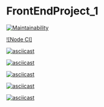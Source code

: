 # FrontEndProject_1

[![Maintainability](https://api.codeclimate.com/v1/badges/53226c39a3bf90255f0b/maintainability)](https://codeclimate.com/github/Iryna87/FrontEndProject_1/maintainability)

[![Node CI]](https://github.com/Iryna87/FrontEndProject_1/actions)

[![asciicast](https://asciinema.org/a/AkuRnEuTVEsuXPFHAFLVV7mcP.svg)](https://asciinema.org/a/AkuRnEuTVEsuXPFHAFLVV7mcP)

[![asciicast](https://asciinema.org/a/FxXSxwSV2Ovsa4IdUAO4OUqTg.svg)](https://asciinema.org/a/FxXSxwSV2Ovsa4IdUAO4OUqTg)

[![asciicast](https://asciinema.org/a/bALYHAE0KVc1mXalr4hTV2Yne.svg)](https://asciinema.org/a/bALYHAE0KVc1mXalr4hTV2Yne)

[![asciicast](https://asciinema.org/a/Td9NgPassIqBwDCyTTVQt2YUD.svg)](https://asciinema.org/a/Td9NgPassIqBwDCyTTVQt2YUD)

[![asciicast](https://asciinema.org/a/ATyP9eAwsvrep4nJ7XoOZgvQ5.svg)](https://asciinema.org/a/ATyP9eAwsvrep4nJ7XoOZgvQ5)
